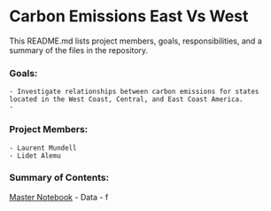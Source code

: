 # Carbon Emissions East Vs West

This README.md lists project members, goals, responsibilities, and a summary of the files in the repository.

### Goals: 
    - Investigate relationships between carbon emissions for states located in the West Coast, Central, and East Coast America.
    - 
### Project Members: 
    - Laurent Mundell
    - Lidet Alemu
### Summary of Contents:  
[Master Notebook](https://github.com/LaurentStar/MOD3_Project/blob/laurent/master.ipynb)
    - Data
        - f
    

